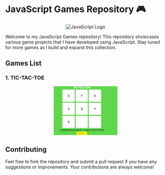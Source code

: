 # JavaScript Games Repository 🎮

<p align="center">
  <img src="https://upload.wikimedia.org/wikipedia/commons/thumb/6/6a/JavaScript-logo.png/900px-JavaScript-logo.png" alt="JavaScript Logo" width="200">
</p>

Welcome to my JavaScript Games repository! This repository showcases various game projects that I have developed using JavaScript. Stay tuned for more games as I build and expand this collection.

## Games List

### 1. TIC-TAC-TOE
<p align="center">
  <img src="https://github.com/abhishek02122002/Games-with-JS-/blob/main/tic-tac-toe/Screenshot%202024-06-05%20205050.png" alt="JavaScript Logo" width="200">
</p>

## Contributing
Feel free to fork the repository and submit a pull request if you have any suggestions or improvements. Your contributions are always welcome!




